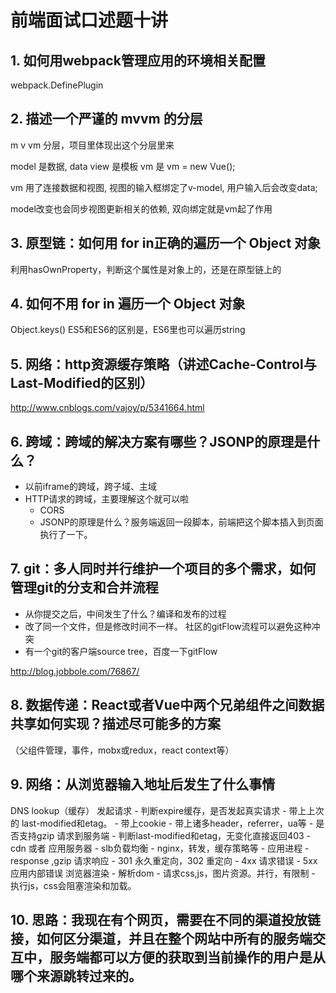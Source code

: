 # 前端面试口述题十讲

## 1. 如何用webpack管理应用的环境相关配置

webpack.DefinePlugin

## 2. 描述一个严谨的 mvvm 的分层

m v vm 分层，项目里体现出这个分层里来

model 是数据, data
view 是模板
vm 是 vm = new Vue();

vm 用了连接数据和视图, 视图的输入框绑定了v-model, 用户输入后会改变data;

model改变也会同步视图更新相关的依赖, 双向绑定就是vm起了作用

## 3. 原型链：如何用 for in正确的遍历一个 Object 对象

利用hasOwnProperty，判断这个属性是对象上的，还是在原型链上的

## 4. 如何不用 for in 遍历一个 Object 对象

Object.keys()   ES5和ES6的区别是，ES6里也可以遍历string

## 5. 网络：http资源缓存策略（讲述Cache-Control与Last-Modified的区别）

http://www.cnblogs.com/vajoy/p/5341664.html

## 6. 跨域：跨域的解决方案有哪些？JSONP的原理是什么？

- 以前iframe的跨域，跨子域、主域
- HTTP请求的跨域，主要理解这个就可以啦
    + CORS
    + JSONP的原理是什么？服务端返回一段脚本，前端把这个脚本插入到页面执行了一下。

## 7. git：多人同时并行维护一个项目的多个需求，如何管理git的分支和合并流程

- 从你提交之后，中间发生了什么？编译和发布的过程
- 改了同一个文件，但是修改时间不一样。 社区的gitFlow流程可以避免这种冲突
- 有一个git的客户端source tree，百度一下gitFlow

http://blog.jobbole.com/76867/

## 8. 数据传递：React或者Vue中两个兄弟组件之间数据共享如何实现？描述尽可能多的方案

（父组件管理，事件，mobx或redux，react context等）


## 9. 网络：从浏览器输入地址后发生了什么事情

DNS lookup（缓存）
发起请求 
	- 判断expire缓存，是否发起真实请求
	- 带上上次的 last-modified和etag。
	- 带上cookie
	- 带上诸多header，referrer，ua等
	- 是否支持gzip
请求到服务端
	- 判断last-modified和etag，无变化直接返回403
	- cdn 或者 应用服务器
	- slb负载均衡
	- nginx，转发，缓存策略等
	- 应用进程
	- response ,gzip
请求响应
	- 301 永久重定向，302 重定向
	- 4xx 请求错误
	- 5xx 应用内部错误
浏览器渲染
	- 解析dom
	- 请求css,js，图片资源。并行，有限制
	- 执行js，css会阻塞渲染和加载。

## 10. 思路：我现在有个网页，需要在不同的渠道投放链接，如何区分渠道，并且在整个网站中所有的服务端交互中，服务端都可以方便的获取到当前操作的用户是从哪个来源跳转过来的。





